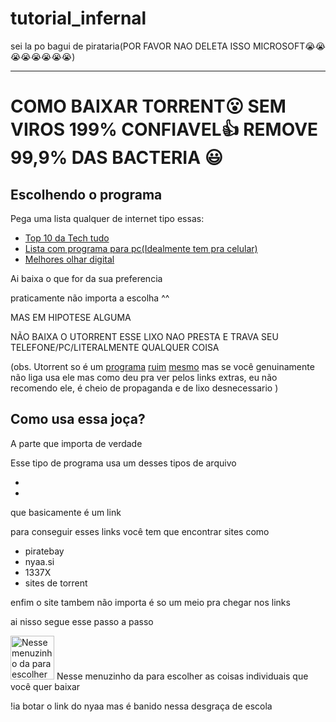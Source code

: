 # tutorial_infernal
sei la po bagui de pirataria(POR FAVOR NAO DELETA ISSO MICROSOFT😭😭😭😭😭😭😭😭)

----------

# COMO BAIXAR TORRENT😮 SEM VIROS 199% CONFIAVEL👍 REMOVE 99,9% DAS BACTERIA 😃

## Escolhendo o programa 

Pega uma lista qualquer de internet tipo essas:

- [Top 10 da Tech tudo](https://www.tecmundo.com.br/torrent/63188-10-melhores-clientes-torrent-android.htm)
- [Lista com programa para pc(Idealmente tem pra celular)](https://www.apptuts.net/tutorial/mac/top-6-alternativas-ao-utorrent/) 
- [Melhores olhar digital](https://olhardigital.com.br/2018/09/25/dicas-e-tutoriais/os-melhores-programas-de-download-de-torrent-para-windows-e-android/)



Ai baixa o que for da sua preferencia

praticamente não importa a escolha ^^

MAS EM HIPOTESE ALGUMA 

NÃO BAIXA O UTORRENT ESSE LIXO NAO PRESTA E TRAVA SEU TELEFONE/PC/LITERALMENTE QUALQUER COISA

(obs. Utorrent so é um [programa](https://www.oficinadanet.com.br/microsoft/22466-utorrent-enfrenta-novos-problemas-antivirus-identifica-cliente-como-ameaca) [ruim](https://olhardigital.com.br/2019/12/06/noticias/utorrent-e-reconhecido-como-ameaca-por-softwares-antivirus/) [mesmo](https://www.techtudo.com.br/noticias/2015/03/utorrent-usa-seu-computador-para-minerar-bitcoins-entenda-polemica.ghtml) mas se você genuinamente não liga usa ele mas como deu pra ver pelos links extras, eu não recomendo ele, é cheio de propaganda e de lixo desnecessario )

## Como usa essa joça?

A parte que importa de verdade

Esse tipo de programa usa um desses tipos de arquivo

-
-

que basicamente é um link

para conseguir esses links você tem que encontrar sites como

- piratebay
- nyaa.si
- 1337X
- sites de torrent

enfim o site tambem não importa é so um meio pra chegar nos links

ai nisso segue esse passo a passo


<img src="https://image.winudf.com/v2/image1/Y29tLmJpZ2x5YnQuYW5kcm9pZC5jbGllbnRfc2NyZWVuXzNfMTU4NDk4MzMwN18wNDM/screen-3.jpg?fakeurl=1" alt="Nesse menuzinho da para escolher as coisas individuais que você quer baixar" height="70" >
Nesse menuzinho da para escolher as coisas individuais que você quer baixar

!ia botar o link do nyaa mas é banido nessa desgraça de escola
